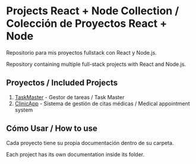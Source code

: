 # Projects React + Node Collection / Colección de Proyectos React + Node

Repositorio para mis proyectos fullstack con React y Node.js.

Repository containing multiple full-stack projects with React and Node.js.


## Proyectos / Included Projects

1. [TaskMaster](./TaskMaster) - Gestor de tareas / Task Master
2. [ClinicApp](./ClinicApp/) - Sistema de gestión de citas médicas / Medical appointment system


## Cómo Usar / How to use
Cada proyecto tiene su propia documentación dentro de su carpeta.

Each project has its own documentation inside its folder.
